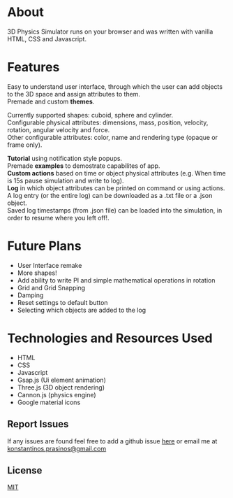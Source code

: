 # About

3D Physics Simulator runs on your browser and was written with vanilla HTML, CSS and Javascript.

# Features

Easy to understand user interface, through which the user can add objects to the 3D space and assign attributes to them.<br>
Premade and custom **themes**.<br>

Currently supported shapes: cuboid, sphere and cylinder.<br>
Configurable physical attributes: dimensions, mass, position, velocity, rotation, angular velocity and force.<br>
Other configurable attributes: color, name and rendering type (opaque or frame only).<br>

**Tutorial** using notification style popups.<br>
Premade **examples** to demostrate capabilites of app.<br>
**Custom actions** based on time or object physical attributes (e.g. When time is 15s pause simulation and write to log).<br>
**Log** in which object attributes can be printed on command or using actions. A log entry (or the entire log) can be downloaded as a .txt file or a .json object.<br>
Saved log timestamps (from .json file) can be loaded into the simulation, in order to resume where you left off!.<br>

# Future Plans

- User Interface remake
- More shapes!
- Add ability to write PI and simple mathematical operations in rotation
- Grid and Grid Snapping
- Damping
- Reset settings to default button
- Selecting which objects are added to the log



# Technologies and Resources Used

- HTML
- CSS
- Javascript
- Gsap.js (Ui element animation)
- Three.js (3D object rendering)
- Cannon.js (physics engine)
- Google material icons

## Report Issues

If any issues are found feel free to add a github issue [here](https://github.com/KonstantinosPrasinos/3d-physics-simulation/issues) or email me at konstantinos.prasinos@gmail.com

## License
[MIT](https://choosealicense.com/licenses/mit/)
